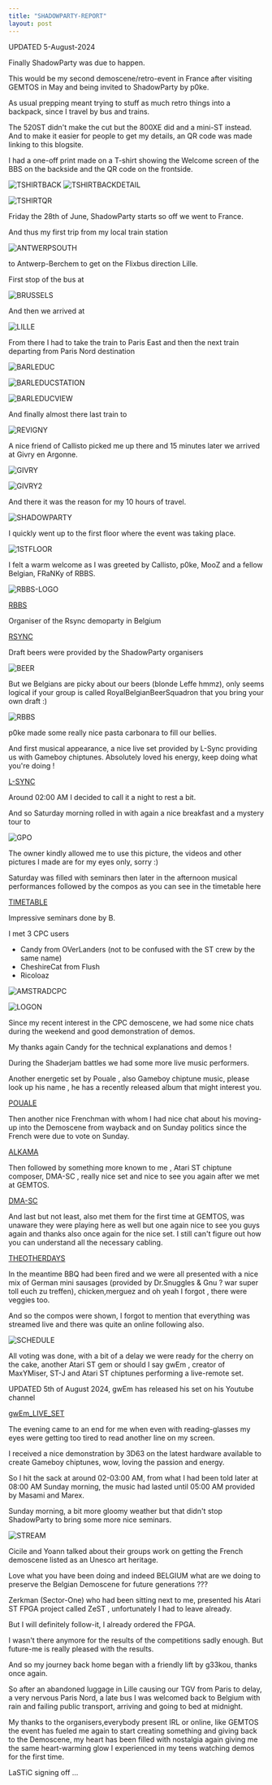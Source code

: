```yaml
---
title: "SHADOWPARTY-REPORT"
layout: post
---
```

UPDATED 5-August-2024 

Finally ShadowParty was due to happen.

This would be my second demoscene/retro-event in France after visiting GEMTOS in May and being invited to ShadowParty by p0ke.

As usual prepping meant trying to stuff as much retro things into a backpack, since I travel by bus and trains.

The 520ST didn't make the cut but the 800XE did and a mini-ST instead.
And to make it easier for people to get my details, an QR code was made
linking to this blogsite.

<!--more-->

I had a one-off print made on a T-shirt showing the Welcome screen of the BBS on the backside and the QR code on the frontside.

![TSHIRTBACK](/assets/images/SHADOWPARTY-REPORT/TSHIRTBACK.JPG)
![TSHIRTBACKDETAIL](/assets/images/SHADOWPARTY-REPORT/TSHIRTBACKDETAIL.JPG)

![TSHIRTQR](/assets/images/SHADOWPARTY-REPORT/TSHIRTQR.JPG)

Friday the 28th of June, ShadowParty starts so off we went to France.

And thus my first trip from my local train station 

![ANTWERPSOUTH](/assets/images/SHADOWPARTY-REPORT/ANTWERPSOUTH.JPG)

to Antwerp-Berchem to get on the Flixbus direction Lille.

First stop of the bus at 

![BRUSSELS](/assets/images/SHADOWPARTY-REPORT/BRUSSELS.JPG)

And then we arrived at 

![LILLE](/assets/images/SHADOWPARTY-REPORT/LILLE.JPG)

From there I had to take the train to Paris East and then the next train
departing from Paris Nord destination 

![BARLEDUC](/assets/images/SHADOWPARTY-REPORT/BARLEDUC.JPG)

![BARLEDUCSTATION](/assets/images/SHADOWPARTY-REPORT/BARLEDUCSTATION.JPG)

![BARLEDUCVIEW](/assets/images/SHADOWPARTY-REPORT/BARLEDUCVIEW.JPG)

And finally almost there last train to 

![REVIGNY](/assets/images/SHADOWPARTY-REPORT/REVIGNY.JPG)

A nice friend of Callisto picked me up there and 15 minutes later 
we arrived at Givry en Argonne.

![GIVRY](/assets/images/SHADOWPARTY-REPORT/GIVRY.JPG)

![GIVRY2](/assets/images/SHADOWPARTY-REPORT/GIVRY2.JPG)

And there it was the reason for my 10 hours of travel.

![SHADOWPARTY](/assets/images/SHADOWPARTY-REPORT/SHADOWPARTY.JPG)

I quickly went up to the first floor where the event was taking place.

![1STFLOOR](/assets/images/SHADOWPARTY-REPORT/1STFLOOR.JPG)

I felt a warm welcome as I was greeted by Callisto, p0ke, MooZ and a fellow Belgian, FRaNKy of RBBS.

![RBBS-LOGO](/assets/images/SHADOWPARTY-REPORT/TK-RBBS.png)

[RBBS](https://www.rbbs.be/)

Organiser of the Rsync demoparty in Belgium

[RSYNC](https://www.demoparty.be/)

Draft beers were provided by the ShadowParty organisers

![BEER](/assets/images/SHADOWPARTY-REPORT/BEER.JPG)

But we Belgians are picky about our beers (blonde Leffe hmmz), only seems logical if your group is called RoyalBelgianBeerSquadron that you bring your own draft :)

![RBBS](/assets/images/SHADOWPARTY-REPORT/RBBS.JPG)

p0ke made some really nice pasta carbonara to fill our bellies.

And first musical appearance, a nice live set provided by L-Sync providing us with Gameboy chiptunes.
Absolutely loved his energy, keep doing what you're doing !

[L-SYNC](https://youtu.be/pLnL5dsMvZ8)

Around 02:00 AM I decided to call it a night to rest a bit.

And so Saturday morning rolled in with again a nice breakfast and a mystery tour to 

![GPO](/assets/images/SHADOWPARTY-REPORT/GPO.JPG)

The owner kindly allowed me to use this picture, the videos and other pictures I made are for my eyes only, sorry :)

Saturday was filled with seminars then later in the afternoon musical performances followed by the compos as you can see in the timetable here

[TIMETABLE](https://shadow-party.org/timetable)

Impressive seminars done by B. 

I met 3 CPC users

- Candy from OVerLanders (not to be confused with the ST crew by the same name)
- CheshireCat from Flush
- Ricoloaz

![AMSTRADCPC](/assets/images/SHADOWPARTY-REPORT/AMSTRADCPC.JPG)

![LOGON](/assets/images/SHADOWPARTY-REPORT/LOGON.JPG)

Since my recent interest in the CPC demoscene, we had some nice chats during the weekend and good demonstration of demos.

My thanks again Candy for the technical explanations and demos !

During the Shaderjam battles we had some more live music performers.

Another energetic set by Pouale , also Gameboy chiptune music, please
look up his name , he has a recently released album that might interest you.

[POUALE](https://youtube.com/shorts/9OjeFl5LkqY)

Then another nice Frenchman with whom I had nice chat about his moving-up
into the Demoscene from wayback and on Sunday politics since the French
were due to vote on Sunday.

[ALKAMA](https://youtube.com/shorts/h3EUvbCXHF0)

Then followed by something more known to me , Atari ST chiptune composer, 
DMA-SC , really nice set and nice to see you again after we met at GEMTOS.

[DMA-SC](https://youtube.com/shorts/7ssdTob39eM)

And last but not least, also met them for the first time at GEMTOS, was
unaware they were playing here as well but one again nice to see you guys
again and thanks also once again for the nice set.
I still can't figure out how you can understand all the necessary cabling.

[THEOTHERDAYS](https://youtu.be/TJBdwIMCsVs)

In the meantime BBQ had been fired and we were all presented with a nice mix of German mini sausages (provided by Dr.Snuggles & Gnu ? war super toll euch zu treffen), chicken,merguez and oh yeah I forgot , there were veggies too.

And so the compos were shown, I forgot to mention that everything
was streamed live and there was quite an online following also.

![SCHEDULE](/assets/images/SHADOWPARTY-REPORT/TIMETABLE.JPG)

All voting was done, with a bit of a delay we were ready for the cherry
on the cake, another Atari ST gem or should I say gwEm , creator of 
MaxYMiser, ST-J and Atari ST chiptunes performing a live-remote set.

UPDATED 5th of August 2024, gwEm has released his set on his Youtube channel

[gwEm_LIVE_SET](https://youtu.be/RW2bqfdIGN0?si=DkBzG88VXLcjbWf8)

The evening came to an end for me when even with reading-glasses my eyes
were getting too tired to read another line on my screen.

I received a nice demonstration by 3D63 on the latest hardware available
to create Gameboy chiptunes, wow, loving the passion and energy.

So I hit the sack at around 02-03:00 AM, from what I had been told later
at 08:00 AM Sunday morning, the music had lasted until 05:00 AM provided
by Masami and Marex.

Sunday morning, a bit more gloomy weather but that didn't stop ShadowParty to bring some more nice seminars.

![STREAM](/assets/images/SHADOWPARTY-REPORT/STREAM.JPG)

Cicile and Yoann talked about their groups work on getting the
French demoscene listed as an Unesco art heritage.

Love what you have been doing and indeed BELGIUM what are we doing to
preserve the Belgian Demoscene for future generations ???

Zerkman (Sector-One) who had been sitting next to me, presented his
Atari ST FPGA project called ZeST , unfortunately I had to leave already.

But I will definitely follow-it, I already ordered the FPGA.

I wasn't there anymore for the results of the competitions sadly enough.
But future-me is really pleased with the results.

And so my journey back home began with a friendly lift by g33kou, thanks once again.

So after an abandoned luggage in Lille causing our TGV from Paris to delay, a very nervous Paris Nord, a late bus I was welcomed back to Belgium with rain and failing public transport, arriving and going to bed at midnight.

My thanks to the organisers,everybody present IRL or online, like GEMTOS
the event has fueled me again to start creating something and giving back
to the Demoscene, my heart has been filled with nostalgia again giving me
the same heart-warming glow I experienced in my teens watching demos for the first time.

LaSTiC signing off ...